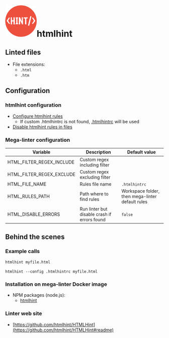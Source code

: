 <!-- markdownlint-disable MD033 MD041 -->
<!-- Generated by .automation/build.py, please do not update manually -->
# <a href="https://github.com/htmlhint/HTMLHint" target="blank" title="Visit linter Web Site"><img src="https://raw.githubusercontent.com/htmlhint/HTMLHint/master/website/static/img/htmlhint.png" alt="htmlhint" height="100px"></a>htmlhint

## Linted files

- File extensions:
  - `.html`
  - `.htm`

## Configuration

### htmlhint configuration

- [Configure htmlhint rules](https://htmlhint.com/docs/user-guide/configuration)
  - If custom .htmlhintrc is not found, [.htmlhintrc](https://github.com/nvuillam/mega-linter/tree/master/TEMPLATES/.htmlhintrc) will be used
- [Disable htmlhint rules in files](https://htmlhint.com/docs/user-guide/configuration)

### Mega-linter configuration

| Variable | Description | Default value |
| ----------------- | -------------- | -------------- |
| HTML_FILTER_REGEX_INCLUDE | Custom regex including filter |  |
| HTML_FILTER_REGEX_EXCLUDE | Custom regex excluding filter |  |
| HTML_FILE_NAME | Rules file name | `.htmlhintrc` |
| HTML_RULES_PATH | Path where to find rules | Workspace folder, then mega-linter default rules |
| HTML_DISABLE_ERRORS | Run linter but disable crash if errors found | `false` |

## Behind the scenes

### Example calls

```shell
htmlhint myfile.html
```

```shell
htmlhint --config .htmlhintrc myfile.html
```


### Installation on mega-linter Docker image

- NPM packages (node.js):
  - [htmlhint](https://www.npmjs.com/package/htmlhint)

### Linter web site
- [https://github.com/htmlhint/HTMLHint](https://github.com/htmlhint/HTMLHint#readme)

